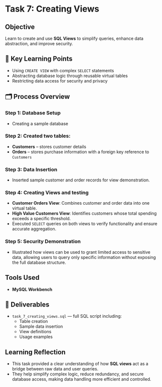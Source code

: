 # Task 7: Creating Views  

## Objective  
Learn to create and use **SQL Views** to simplify queries, enhance data abstraction, and improve security.


## 🧠 Key Learning Points  
- Using `CREATE VIEW` with complex `SELECT` statements  
- Abstracting database logic through reusable virtual tables  
- Restricting data access for security and privacy  



## 🗂️ Process Overview  

### Step 1: Database Setup
- Creating a sample database
  
### Step 2: Created two tables:  
- **Customers** – stores customer details  
- **Orders** – stores purchase information with a foreign key reference to `Customers`  

### Step 3: Data Insertion  
- Inserted sample customer and order records for view demonstration.

### Step 4: Creating Views and testing
* **Customer Orders View**: Combines customer and order data into one virtual table.  
* **High Value Customers View**: Identifies customers whose total spending exceeds a specific threshold.  
* Executed `SELECT` queries on both views to verify functionality and ensure accurate aggregation.

### Step 5: Security Demonstration  
- Illustrated how views can be used to grant limited access to sensitive data, allowing users to query only specific information without exposing the full database structure.

## Tools Used   
- **MySQL Workbench**


## 📄 Deliverables  
- `task_7_creating_views.sql` — full SQL script including:  
  - Table creation  
  - Sample data insertion  
  - View definitions  
  - Usage examples  


## Learning Reflection  
- This task provided a clear understanding of how **SQL views** act as a bridge between raw data and user queries.  
- They help simplify complex logic, reduce redundancy, and secure database access, making data handling more efficient and controlled.
